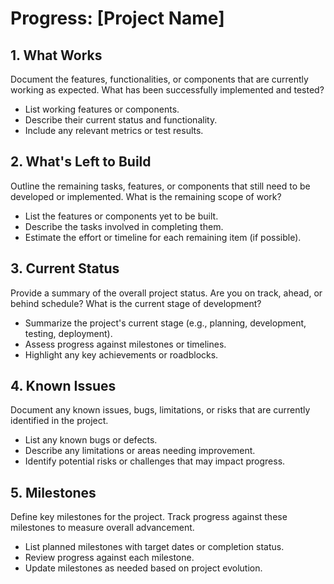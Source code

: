 # Progress: [Project Name]

## 1. What Works

Document the features, functionalities, or components that are currently working as expected. What has been successfully implemented and tested?

- List working features or components.
- Describe their current status and functionality.
- Include any relevant metrics or test results.

## 2. What's Left to Build

Outline the remaining tasks, features, or components that still need to be developed or implemented. What is the remaining scope of work?

- List the features or components yet to be built.
- Describe the tasks involved in completing them.
- Estimate the effort or timeline for each remaining item (if possible).

## 3. Current Status

Provide a summary of the overall project status. Are you on track, ahead, or behind schedule? What is the current stage of development?

- Summarize the project's current stage (e.g., planning, development, testing, deployment).
- Assess progress against milestones or timelines.
- Highlight any key achievements or roadblocks.

## 4. Known Issues

Document any known issues, bugs, limitations, or risks that are currently identified in the project. 

- List any known bugs or defects.
- Describe any limitations or areas needing improvement.
- Identify potential risks or challenges that may impact progress.

## 5. Milestones

Define key milestones for the project. Track progress against these milestones to measure overall advancement.

- List planned milestones with target dates or completion status.
- Review progress against each milestone.
- Update milestones as needed based on project evolution.